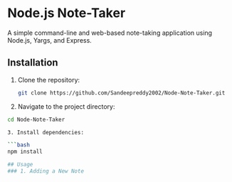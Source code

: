 # Node.js Note-Taker

A simple command-line and web-based note-taking application using Node.js, Yargs, and Express.

## Installation

1. Clone the repository:

   ```bash
   git clone https://github.com/Sandeepreddy2002/Node-Note-Taker.git

2. Navigate to the project directory:
   
  ```bash
  cd Node-Note-Taker

3. Install dependencies:

  ```bash
  npm install

## Usage
### 1. Adding a New Note
   
